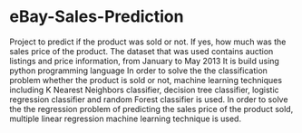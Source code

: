 # eBay-Sales-Prediction
Project to predict if the product was sold or not. If yes, how much was the sales price of the product.
The dataset that was used contains auction listings and price information, from January to May 2013
It is build using python programming language
In order to solve the the classification problem whether the product is sold or not, machine learning techniques including K Nearest Neighbors classifier, decision tree classifier, logistic regression classifier and random Forest classifier is used. 
In order to solve the the regression  problem of predicting the sales price of the product sold, multiple linear regression machine learning technique is used.
